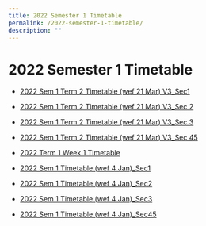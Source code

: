 ```yaml
---
title: 2022 Semester 1 Timetable
permalink: /2022-semester-1-timetable/
description: ""
---
```

# **2022 Semester 1 Timetable**

[](/files/2022-Sem-1-Term-2-Timetable-wef-21-Mar-V3_Sec1.pdf)
[](/files/2022-Sem-1-Term-2-Timetable-wef-21-Mar-V3_Sec-3.pdf)
[](/files/2022-Sem-1-Term-2-Timetable-wef-21-Mar-V3_Sec-2.pdf)
[](/files/2022-Sem-1-Term-2-Timetable-wef-21-Mar-V3_Sec-45.pdf)

[](/files/2022-Term-1-Week-1-TT.pdf)

[](/files/2022-Sem-1-Timetable-wef-4-Jan_Sec1.pdf)
[](/files/2022-Sem-1-Timetable-wef-4-Jan_Sec2.pdf)
[](/files/2022-Sem-1-Timetable-wef-4-Jan_Sec3.pdf)
[](/files/2022-Sem-1-Timetable-wef-4-Jan_Sec45.pdf)


*   [2022 Sem 1 Term 2 Timetable (wef 21 Mar) V3\_Sec1](/files/2022-Sem-1-Term-2-Timetable-wef-21-Mar-V3_Sec1.pdf)
*   [2022 Sem 1 Term 2 Timetable (wef 21 Mar) V3\_Sec 2](/files/2022-Sem-1-Term-2-Timetable-wef-21-Mar-V3_Sec-2.pdf)
*   [2022 Sem 1 Term 2 Timetable (wef 21 Mar) V3\_Sec 3](/files/2022-Sem-1-Term-2-Timetable-wef-21-Mar-V3_Sec-3.pdf)
*   [2022 Sem 1 Term 2 Timetable (wef 21 Mar) V3\_Sec 45](/files/2022-Sem-1-Term-2-Timetable-wef-21-Mar-V3_Sec-45.pdf)

*   [2022 Term 1 Week 1 Timetable](/files/2022-Term-1-Week-1-TT.pdf)

*   [2022 Sem 1 Timetable (wef 4 Jan)\_Sec1](/files/2022-Sem-1-Timetable-wef-4-Jan_Sec1.pdf)
*   [2022 Sem 1 Timetable (wef 4 Jan)\_Sec2](/files/2022-Sem-1-Timetable-wef-4-Jan_Sec2.pdf)
*   [2022 Sem 1 Timetable (wef 4 Jan)\_Sec3](/files/2022-Sem-1-Timetable-wef-4-Jan_Sec3.pdf)
*   [2022 Sem 1 Timetable (wef 4 Jan)\_Sec45](/files/2022-Sem-1-Timetable-wef-4-Jan_Sec45.pdf)